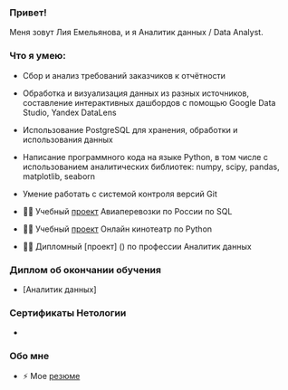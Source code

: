 ### Привет! [](https://user-images.githubusercontent.com/18350557/176309783-0785949b-9127-417c-8b55-ab5a4333674e.gif)
Меня зовут Лия Емельянова, и я Аналитик данных / Data Analyst.
### Что я умею:
- Сбор и анализ требований заказчиков к отчётности
- Обработка и визуализация данных из разных источников, составление интерактивных дашбордов с помощью Google Data Studio, Yandex DataLens
- Использование PostgreSQL для хранения, обработки и использования данных
- Написание программного кода на языке Python, в том числе с использованием аналитических библиотек: numpy, scipy, pandas, matplotlib, seaborn
- Умение работать с системой контроля версий Git

- 👨‍🎓 Учебный [проект]() Авиаперевозки по России по SQL
- 👨‍🎓 Учебный [проект]() Онлайн кинотеатр по Python 
- 👨‍🎓 Дипломный [проект] () по профессии Аналитик данных


### Диплом об окончании обучения
- [Аналитик данных]
### Сертификаты Нетологии
- []()

### Обо мне

- ⚡ Мое [резюме](https://docs.google.com/document/d/19sHMoVQCtITOfcDf-N848_0d3oCNtH7e8-mQWj0BXEE/edit#)
